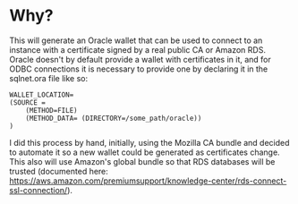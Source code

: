 # Why?

This will generate an Oracle wallet that can be used to connect to an instance with a certificate signed by a real public CA or Amazon RDS.
Oracle doesn't by default provide a wallet with certificates in it, and for ODBC connections it is necessary to provide one by declaring it in the sqlnet.ora file like so:

```
WALLET_LOCATION=
(SOURCE =
    (METHOD=FILE)
    (METHOD_DATA= (DIRECTORY=/some_path/oracle))
)
```

I did this process by hand, initially, using the Mozilla CA bundle and decided to automate it so a new wallet could be generated as certificates change. 
This also will use Amazon's global bundle so that RDS databases will be trusted (documented here: https://aws.amazon.com/premiumsupport/knowledge-center/rds-connect-ssl-connection/).
